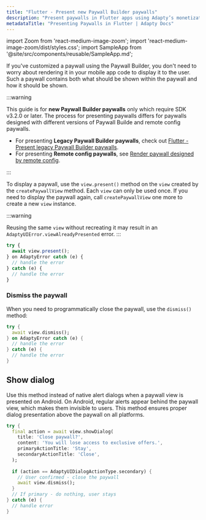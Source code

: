 ```yaml
---
title: "Flutter - Present new Paywall Builder paywalls"
description: "Present paywalls in Flutter apps using Adapty’s monetization features."
metadataTitle: "Presenting Paywalls in Flutter | Adapty Docs"
---
```


import Zoom from 'react-medium-image-zoom';
import 'react-medium-image-zoom/dist/styles.css';
import SampleApp from '@site/src/components/reusable/SampleApp.md'; 

If you've customized a paywall using the Paywall Builder, you don't need to worry about rendering it in your mobile app code to display it to the user. Such a paywall contains both what should be shown within the paywall and how it should be shown.

:::warning

This guide is for **new Paywall Builder paywalls** only which require SDK v3.2.0 or later. The process for presenting paywalls differs for paywalls designed with different versions of Paywall Builde and remote config paywalls.

- For presenting **Legacy Paywall Builder paywalls**, check out [Flutter - Present legacy Paywall Builder paywalls](flutter-present-paywalls-legacy).
- For presenting **Remote config paywalls**, see [Render paywall designed by remote config](present-remote-config-paywalls).

:::

To display a paywall, use the `view.present()` method on the `view` created by the `createPaywallView` method. Each `view` can only be used once. If you need to display the paywall again, call `createPaywallView` one more to create a new `view` instance. 

:::warning

Reusing the same `view` without recreating it may result in an `AdaptyUIError.viewAlreadyPresented` error.
:::

```typescript showLineNumbers title="Flutter"
try {
  await view.present();
} on AdaptyError catch (e) {
  // handle the error
} catch (e) {
  // handle the error
}
```

<SampleApp />

### Dismiss the paywall

When you need to programmatically close the paywall, use the `dismiss()` method:

```dart showLineNumbers title="Flutter"
try {
  await view.dismiss();
} on AdaptyError catch (e) {
  // handle the error
} catch (e) {
  // handle the error
}
```
## Show dialog

Use this method instead of native alert dialogs when a paywall view is presented on Android. On Android, regular alerts appear behind the paywall view, which makes them invisible to users. This method ensures proper dialog presentation above the paywall on all platforms.

```dart showLineNumbers title="Flutter"
try {
  final action = await view.showDialog(
    title: 'Close paywall?',
    content: 'You will lose access to exclusive offers.',
    primaryActionTitle: 'Stay',
    secondaryActionTitle: 'Close',
  );
  
  if (action == AdaptyUIDialogActionType.secondary) {
    // User confirmed - close the paywall
    await view.dismiss();
  }
  // If primary - do nothing, user stays
} catch (e) {
  // handle error
}
```
